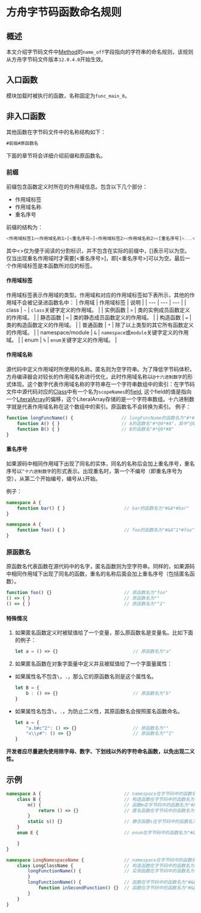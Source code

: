 # 方舟字节码函数命名规则

## 概述
本文介绍字节码文件中[Method](arkts-bytecode-file-format.md#method)的`name_off`字段指向的字符串的命名规则，该规则从方舟字节码文件版本`12.0.4.0`开始生效。
## 入口函数
模块加载时被执行的函数，名称固定为`func_main_0`。
## 非入口函数
其他函数在字节码文件中的名称结构如下：
```ts
#前缀#原函数名
```
下面的章节将会详细介绍前缀和原函数名。
### 前缀
前缀包含函数定义时所在的作用域信息。包含以下几个部分：
* 作用域标签
* 作用域名称
* 重名序号

前缀的结构为：
```ts
<作用域标签1><作用域名称1>[<重名序号>]<作用域标签2><作用域名称2><[重名序号]>...<作用域标签n><作用域名称n>[<重名序号>]<作用域标签n+1>
```
其中<>仅为便于阅读的分割标识，并不包含在实际的前缀中，[]表示可以为空。仅当出现重名作用域时才需要[<重名序号>]，即[<重名序号>]可以为空。最后一个作用域标签是本函数所对应的标签。
#### 作用域标签
作用域标签表示作用域的类型。作用域和对应的作用域标签如下表所示，其他的作用域不会被记录进函数名中：
| 作用域 | 作用域标签 | 说明 |
| --- | --- | --- |
| class | `~` | `class`关键字定义的作用域。 |
| 实例函数 | `>` | 类的实例成员函数定义的作用域。 |
| 静态函数 | `<` | 类的静态成员函数定义的作用域。 |
| 构造函数 | `=` | 类的构造函数定义的作用域。 |
| 普通函数 | `*` | 除了以上类型的其它所有函数定义的作用域。 |
| namespace/module | `&` | `namespace`或`module`关键字定义的作用域。 |
| enum | `%` | `enum`关键字定义的作用域。 |
#### 作用域名称
源代码中定义作用域时所使用的名称。匿名则为空字符串。为了降低字节码体积，方舟编译器会对较长的作用域名称进行优化，此时作用域名称以`@十六进制数字`的形式体现。这个数字代表作用域名称的字符串在一个字符串数组中的索引：在字节码文件中源代码对应的[Class](arkts-bytecode-file-format.md#class)中有一个名为`scopeNames`的[field](arkts-bytecode-file-format.md#field), 这个field的值是指向一个[LiteralArray](arkts-bytecode-file-format.md#literalarray)的偏移，这个LiteralArray存储的是一个字符串数组。十六进制数字就是代表作用域名称在这个数组中的索引。原函数名不会转换为索引。
例子：
```ts
function longFuncName() {                  // longFuncName的函数名为"#*#longFuncName"，其中"longFuncName"是原函数名，不会转换为索引。
    function A() { }                       // A的函数名"#*@0*#A"，其中"@0"表示在其对应LiteralArray中，索引为0的字符串，此时这个字符串是"longFuncName"。即这个函数原本的名称为"#*longFuncName*#A"
    function B() { }                       // B的函数名"#*@0*#B"
}  
```
#### 重名序号
如果源码中相同作用域下出现了同名的实体，同名的名称后会加上重名序号，重名序号以`^十六进制数字`的形式表示。出现重名时，第一个不编号（即重名序号为空），从第二个开始编号，编号从`1`开始。

例子：
```ts
namespace A {
    function bar() { }                      // bar的函数名为"#&A*#bar"
}

namespace A {
    function foo() { }                      // foo的函数名为"#&A^1*#foo"，其中"^1" 为重名序号
}
```
### 原函数名
原函数名代表函数在源代码中的名字，匿名函数则为空字符串。同样的，如果源码中相同作用域下出现了同名的函数，重名的名称后面会加上重名序号（包括匿名函数）。

```ts
function foo() {}                           // 原函数名为"foo"
() => { }                                   // 原函数名为""
() => { }                                   // 原函数名为"^1"
```

#### 特殊情况
1. 如果匿名函数定义时被赋值给了一个变量，那么原函数名是变量名。比如下面的例子：
    ```ts
    let a = () => {}                            // 原函数名为"a"
    ```
2. 如果匿名函数在对象字面量中定义并且被赋值给了一个字面量属性：
* 如果属性名不包含`\`，`.`，那么它的原函数名则是这个属性名。
    ```ts
    let B = {
        b : () => {}                            // 原函数名为"b"
    }
    ```
* 如果属性名包含`\`，`.`，为防止二义性，其原函数名会按照匿名函数命名。
    ```ts
    let a = {
        "a.b#c^2": () => {}                     // 原函数名为""
        "x\\y#": () => {}                       // 原函数名为"^1"
    }
    ```

**开发者应尽量避免使用除字母、数字、下划线以外的字符命名函数，以免出现二义性。**
## 示例
```ts
namespace A {                               // namespace在字节码中的函数名为"#&#A"
    class B {                               // 构造函数在字节码中的函数名为"#&A~B=#B"
        m() {                               // 函数m在字节码中的函数名为"#&A~B>#m"
            return () => {}                 // 匿名函数在字节码中的函数名为"#&A~B>m*#"
        }
        static s() {}                       // 静态函数s在字节码中的函数名为"#&A~B<#s"
    }
    enum E {                                // enum在字节码中的函数名为"#&A%#E"

    }
}
```
```ts
namespace LongNamespaceName {               // namespace在字节码中的函数名为"#&#LongNamespaceName"
    class LongClassName {                   // 构造函数在字节码中的函数名为"#&@1~@0=#LongClassName"
        longFunctionName() {                // 实例函数在字节码中的函数名为"#&@1~@0>#longFunctionName"
        }
        longFunctionName() {                // 函数在字节码中的函数名为"#&@1~@0>#longFunctionName^1"
            function inSecondFunction() {}  // 函数在字节码中的函数名为"#&@1~@0>@2^1*#inSecondFunction"
        }
    }
}
```